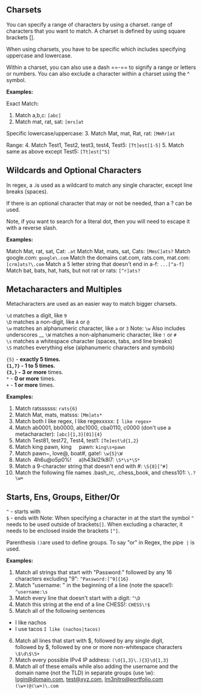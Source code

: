 ## Charsets

You can specify a range of characters by using a charset. range of characters that you want to match. A charset is defined by using square brackets []. 

When using charsets, you have to be specific which includes specifying uppercase and lowercase. 

Within a charset, you can also use a dash ==-== to signify a range or letters or numbers. You can also exclude a character within a charset using the ^ symbol. 

**Examples:** 

Exact Match:
1. Match a,b,c: `[abc]`
2. Match mat, rat, sat: `[mrs]at`

Specific lowercase/uppercase:
3. Match Mat, mat, Rat, rat: `[MmRr]at `

Range:
4. Match Test1, Test2, test3, test4, Test5: `[Tt]est[1-5]`
5. Match same as above except Test5: `[Tt]est[^5]`

## Wildcards and Optional Characters

In regex, a .is used as a wildcard to match any single character, except line breaks (spaces). 

If there is an optional character that may or not be needed, than a ? can be used. 

Note, if you want to search for a literal dot, then you will need to escape it with a reverse slash. 

**Examples:**

Match Mat, rat, sat, Cat: `.at`
Match Mat, mats, sat, Cats: `[MmsC]ats?`
Match google.com: `google\.com`
Match the domains cat.com, rats.com, mat.com: `[crm]ats?\.com`
Match a 5 letter string that doesn't end in a-f: `...[^a-f]`
Match bat, bats, hat, hats, but not rat or rats: `[^r]ats?`

## Metacharacters and Multiples

Metacharacters are used as an easier way to match bigger charsets. 

`\d` matches a digit, like `9`  
`\D` matches a non-digit, like `A` or `@`  
`\w` matches an alphanumeric character, like `a` or `3` 
Note: `\w` Also includes underscores __
`\W` matches a non-alphanumeric character, like `!` or `#`  
`\s` matches a whitespace character (spaces, tabs, and line breaks)  
`\S` matches everything else (alphanumeric characters and symbols)


`{5}` - **exactly 5 times.  
`{1,7}` - 1 to 5 times.  
`{3,}` - 3 or more** times.  
`*` - **0 or more** times.  
`+` - **1 or more** times.

**Examples:**

1. Match ratssssss: `rats{6}`
2. Match Mat, mats, matsss: `[Mm]ats*`
3. Match both I like regex, I like regexxxxx: `I like regex+`
4. Match ab0001, bb0000, abc1000, cba0110, c0000 (don't use a metacharacter):
`[abc]{1,3}[01]{4}`
5. Match Test81, test72, Test4, test1: `[Te]est\d{1,2}`
6. Match king pawn, king     pawn: `king\s+pawn`
7. Match pawn~, love@, boat#, gate!: `\w{5}\W`
8. Match  4h6u@o5p0%!     a)h43kl2!k8l7: `\S*\s*\S*`
9. Match a 9-character string that doesn't end with #: `\S{8}[^#]`
10. Match the following file names .bash_rc, .chess_book, and chess101: `\.?\w+`

## Starts, Ens, Groups, Either/Or

`^` - starts with  
`$` - ends with
Note: When specifying a character in at the start the symbol `^` needs to be used outside of brackets`[]`. When excluding a character, it needs to be enclosed inside the brackets `[^]`. 

Parenthesis `()`are used to define groups. To say "or" in Regex, the pipe  `|` is used. 

**Examples:**

1. Match all strings that start with "Password:" followed by any 16 characters excluding "9": `^Password:[^9]{16}`
2. Match "username: " in the beginning of a line (note the space!): `^username:\s`
3.  Match every line that doesn't start with a digit: `^\D`
4. Match this string at the end of a line CHESS!: `CHESS\!$`
5. Match all of the following sentences
- I like nachos
- I use tacos
  `I like (nachos|tacos)`
6. Match all lines that start with $, followed by any single digit,  
followed by $, followed by one or more non-whitespace characters
`\$\d\$\S+`
7. Match every possible IPv4 IP address: `(\d{1,3}\.){3}\d{1,3}`
8. Match all of these emails while also adding the username and the domain name (not the TLD) in separate groups (use \w): login@domain.com, test@xyz.com, lm3nitro@portfolio.com
`(\w+)@(\w+)\.com`

